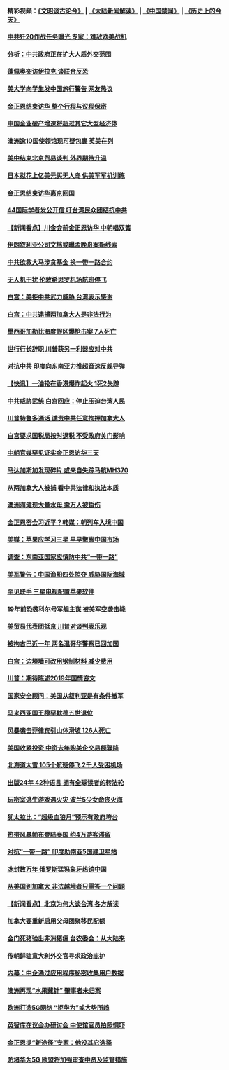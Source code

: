 #### 精彩视频：[《文昭谈古论今》](https://github.com/gfw-breaker/wenzhao/blob/master/README.md?t=01100930) | [《大陆新闻解读》](https://github.com/gfw-breaker/ntdtv-comedy/blob/master/README.md?t=01100930) | [《中国禁闻》](https://github.com/gfw-breaker/ntdtv-news/blob/master/README.md?t=01100930) | [《历史上的今天》](https://github.com/gfw-breaker/today-in-history/blob/master/README.md?t=01100930) 

#### [中共歼20作战任务曝光 专家：难敌欧美战机](../pages/nsc418/n10965390.md?t=01100930) 

#### [分析：中共政府正在扩大人质外交范围](../pages/nsc418/n10964360.md?t=01100930) 

#### [蓬佩奥突访伊拉克 谈联合反恐](../pages/nsc418/n10964356.md?t=01100930) 

#### [美大学向学生发中国旅行警告 网友热议](../pages/nsc418/n10964289.md?t=01100930) 

#### [金正恩结束访华 整个行程与议程保密](../pages/nsc418/n10964023.md?t=01100930) 

#### [中国企业破产增速将超过其它大型经济体](../pages/nsc418/n10964069.md?t=01100930) 

#### [澳洲逾10国使领馆现可疑包裹 英美在列](../pages/nsc418/n10963456.md?t=01100930) 

#### [美中结束北京贸易谈判 外界期待升温](../pages/nsc418/n10962435.md?t=01100930) 

#### [日本拟花上亿美元买无人岛 供美军军机训练](../pages/nsc418/n10963404.md?t=01100930) 

#### [金正恩结束访华离京回国](../pages/nsc418/n10963076.md?t=01100930) 

#### [44国际学者发公开信 吁台湾民众团结抗中共](../pages/nsc418/n10962186.md?t=01100930) 

#### [【新闻看点】川金会前金正恩访华 中朝唱双簧](../pages/nsc418/n10962061.md?t=01100930) 

#### [伊朗叙利亚公司文档或曝孟晚舟案新线索](../pages/nsc418/n10962067.md?t=01100930) 

#### [中共欲救大马涉贪基金 换一带一路合约](../pages/nsc418/n10962070.md?t=01100930) 

#### [无人机干扰 伦敦希思罗机场航班停飞](../pages/nsc418/n10962109.md?t=01100930) 

#### [白宫：美拒中共武力威胁 台湾表示感谢](../pages/nsc418/n10962051.md?t=01100930) 

#### [白宫：中共逮捕两加拿大人是非法行为](../pages/nsc418/n10962084.md?t=01100930) 

#### [墨西哥加勒比海度假区爆枪击案 7人死亡](../pages/nsc418/n10961738.md?t=01100930) 

#### [世行行长辞职 川普获另一利器应对中共](../pages/nsc418/n10961551.md?t=01100930) 

#### [对抗中共 印度向东南亚力推超音速反舰导弹](../pages/nsc418/n10961169.md?t=01100930) 

#### [【快讯】一油轮在香港爆炸起火 1死2失踪](../pages/nsc418/n10961201.md?t=01100930) 

#### [中共威胁武统 白宫回应：停止压迫台湾人民](../pages/nsc418/n10961171.md?t=01100930) 

#### [川普特鲁多通话 谴责中共任意拘押加拿大人](../pages/nsc418/n10960793.md?t=01100930) 

#### [白宫要求国税局按时退税 不受政府关门影响](../pages/nsc418/n10960626.md?t=01100930) 

#### [中朝官媒罕见证实金正恩访华三天](../pages/nsc418/n10960336.md?t=01100930) 

#### [马达加斯加发现碎片 或来自失踪马航MH370](../pages/nsc418/n10960114.md?t=01100930) 

#### [从两加拿大人被捕 看中共法律和执法本质](../pages/nsc418/n10960250.md?t=01100930) 

#### [澳洲海滩现大量水母 逾万人被蜇伤](../pages/nsc418/n10959898.md?t=01100930) 

#### [金正恩密会习近平？韩媒：朝列车入境中国](../pages/nsc418/n10959856.md?t=01100930) 

#### [美媒：苹果应学习三星 早早撤离中国市场](../pages/nsc418/n10958930.md?t=01100930) 

#### [调查：东南亚国家应慎防中共“一带一路”](../pages/nsc418/n10959261.md?t=01100930) 

#### [美军警告：中国渔船四处掠夺 威胁国际海域](../pages/nsc418/n10959047.md?t=01100930) 

#### [罕见联手 三星电视配置苹果软件](../pages/nsc418/n10958192.md?t=01100930) 

#### [19年前恐袭科尔号军舰主谋 被美军空袭击毙](../pages/nsc418/n10958692.md?t=01100930) 

#### [美贸易代表团抵京 川普对谈判表乐观](../pages/nsc418/n10957808.md?t=01100930) 

#### [被拘古巴近一年 两名温哥华警察已回加国](../pages/nsc418/n10957967.md?t=01100930) 

#### [白宫：边境墙可改用钢制材料 减少费用](../pages/nsc418/n10957898.md?t=01100930) 

#### [川普：期待陈述2019年国情咨文](../pages/nsc418/n10957830.md?t=01100930) 

#### [国家安全顾问：美国从叙利亚是有条件撤军](../pages/nsc418/n10957696.md?t=01100930) 

#### [马来西亚国王穆罕默德五世退位](../pages/nsc418/n10957673.md?t=01100930) 

#### [风暴袭击菲律宾引山体滑坡 126人死亡](../pages/nsc418/n10957562.md?t=01100930) 

#### [美国收紧投资 中资去年购美企交易额骤降](../pages/nsc418/n10956141.md?t=01100930) 

#### [北海道大雪 105个航班停飞 2千人受困机场](../pages/nsc418/n10957312.md?t=01100930) 

#### [出版24年 42种语言 拥有全球读者的转法轮](../pages/nsc418/n10955468.md?t=01100930) 

#### [玩密室逃生游戏遇火灾 波兰5少女命丧火海](../pages/nsc418/n10955350.md?t=01100930) 

#### [犹太拉比：“超级血狼月”预示有政府垮台](../pages/nsc418/n10954999.md?t=01100930) 

#### [热带风暴帕布登陆泰国 约4万游客滞留](../pages/nsc418/n10953704.md?t=01100930) 

#### [对抗“一带一路” 印度助南亚5国建卫星站](../pages/nsc418/n10953085.md?t=01100930) 

#### [冰封数万年 俄罗斯猛犸象牙热销中国](../pages/nsc418/n10952945.md?t=01100930) 

#### [从美国到加拿大 非法越境者只需答一个问题](../pages/nsc418/n10952107.md?t=01100930) 

#### [【新闻看点】北京为何大谈台湾 各方解读](../pages/nsc418/n10951577.md?t=01100930) 

#### [加拿大要重新启用父母团聚移民配额](../pages/nsc418/n10951623.md?t=01100930) 

#### [金门死猪验出非洲猪瘟 台农委会：从大陆来](../pages/nsc418/n10950871.md?t=01100930) 

#### [传朝鲜驻意大利外交官寻求政治庇护](../pages/nsc418/n10950043.md?t=01100930) 

#### [内幕：中企通过应用程序秘密收集用户数据](../pages/nsc418/n10949869.md?t=01100930) 

#### [澳洲再现“水果藏针” 肇事者未归案](../pages/nsc418/n10949734.md?t=01100930) 

#### [欧洲打造5G网络 “拒华为”或大势所趋](../pages/nsc418/n10944741.md?t=01100930) 

#### [英智库在议会办研讨会 中使馆官员拍照恫吓](../pages/nsc418/n10949621.md?t=01100930) 

#### [金正恩提“新途径”专家：他没其它选择](../pages/nsc418/n10949644.md?t=01100930) 

#### [防堵华为5G 欧盟将加强审查中资及监管措施](../pages/nsc418/n10949397.md?t=01100930) 

